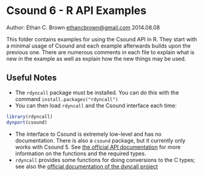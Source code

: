 # Csound 6 - R API Examples
Author: Ethan C. Brown <ethancbrown@gmail.com>
2014.08.08

This folder contains examples for using the Csound API in R. They start with a minimal usage of Csound and each example afterwards builds upon the previous one.  There are numerous comments in each file to explain what is new in the example as well as explain how the new things may be used. 

## Useful Notes

* The `rdyncall` package must be installed.  You can do this with the command `install.packages("rdyncall")`
* You can then load `rdyncall` and the Csound interface each time:

```r
library(rdyncall)
dynport(csound)
```
* The interface to Csound is extremely low-level and has no documentation.  There is also a `csound` package, but it currently only works with Csound 5.  See [the official API documentation](http://csound.sourceforge.net/doc/html/) for more information on the functions and the required types.
* `rdyncall` provides some functions for doing conversions to the C types; see also the [official documentation of the dyncall project](http://dyncall.org/documentation.shtml)
